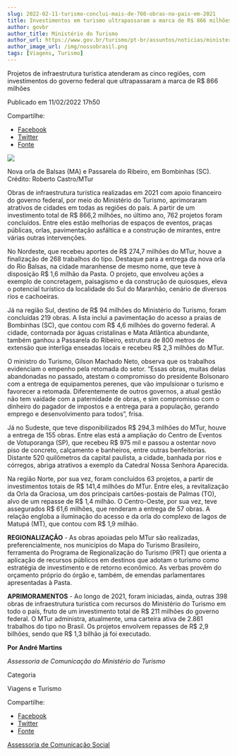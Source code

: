```yaml
---
slug: 2022-02-11-turismo-conclui-mais-de-760-obras-no-pais-em-2021
title: Investimentos em turismo ultrapassaram a marca de R$ 866 milhões
author: govbr
author_title: Ministério do Turismo
author_url: https://www.gov.br/turismo/pt-br/assuntos/noticias/ministerio-do-turismo-conclui-mais-de-760-obras-no-pais-em-2021
author_image_url: /img/nossobrasil.png
tags: [Viagens, Turismo]
---
```


Projetos de infraestrutura turística atenderam as cinco regiões, com investimentos do governo federal que ultrapassaram a marca de R$ 866 milhões

<!--truncate-->

Publicado em 11/02/2022 17h50

Compartilhe: 
*   [Facebook](https://www.facebook.com/sharer.php?u=https://www.gov.br/turismo/pt-br/assuntos/noticias/ministerio-do-turismo-conclui-mais-de-760-obras-no-pais-em-2021)
*    [Twitter](https://twitter.com/share?text=Minist%C3%A9rio%20do%20Turismo%20conclui%20mais%20de%20760%20obras%20no%20pa%C3%ADs%20em%202021&url=https://www.gov.br/turismo/resolveuid/856d4719c4ba4571bed83d3414b479b3)
*   [Fonte](https://www.gov.br/turismo/pt-br/assuntos/noticias/ministerio-do-turismo-conclui-mais-de-760-obras-no-pais-em-2021)



![ ](https://www.gov.br/turismo/pt-br/assuntos/noticias/ministerio-do-turismo-conclui-mais-de-760-obras-no-pais-em-2021/11-02-22-materia-balanco-obras-03.png/@@images/c9116a82-31f2-44a2-8a1a-6b97ed3e19eb.png)

Nova orla de Balsas (MA) e Passarela do Ribeiro, em Bombinhas (SC). Crédito: Roberto Castro/MTur

Obras de infraestrutura turística realizadas em 2021 com apoio financeiro do governo federal, por meio do Ministério do Turismo, aprimoraram atrativos de cidades em todas as regiões do país. A partir de um investimento total de R$ 866,2 milhões, no último ano, 762 projetos foram concluídos. Entre eles estão melhorias de espaços de eventos, praças públicas, orlas, pavimentação asfáltica e a construção de mirantes, entre várias outras intervenções.

No Nordeste, que recebeu aportes de R$ 274,7 milhões do MTur, houve a finalização de 268 trabalhos do tipo. Destaque para a entrega da nova orla do Rio Balsas, na cidade maranhense de mesmo nome, que teve à disposição R$ 1,6 milhão da Pasta. O projeto, que envolveu ações a exemplo de concretagem, paisagismo e da construção de quiosques, eleva o potencial turístico da localidade do Sul do Maranhão, cenário de diversos rios e cachoeiras.

Já na região Sul, destino de R$ 94 milhões do Ministério do Turismo, foram concluídas 219 obras. A lista inclui a pavimentação do acesso a praias de Bombinhas (SC), que contou com R$ 4,6 milhões do governo federal. A cidade, contornada por águas cristalinas e Mata Atlântica abundante, também ganhou a Passarela do Ribeiro, estrutura de 800 metros de extensão que interliga enseadas locais e recebeu R$ 2,3 milhões do MTur.

O ministro do Turismo, Gilson Machado Neto, observa que os trabalhos evidenciam o empenho pela retomada do setor. “Essas obras, muitas delas abandonadas no passado, atestam o compromisso do presidente Bolsonaro com a entrega de equipamentos perenes, que vão impulsionar o turismo e favorecer a retomada. Diferentemente de outros governos, a atual gestão não tem vaidade com a paternidade de obras, e sim compromisso com o dinheiro do pagador de impostos e a entrega para a população, gerando emprego e desenvolvimento para todos”, frisa.

Já no Sudeste, que teve disponibilizados R$ 294,3 milhões do MTur, houve a entrega de 155 obras. Entre elas está a ampliação do Centro de Eventos de Votuporanga (SP), que recebeu R$ 975 mil e passou a ostentar novo piso de concreto, calçamento e banheiros, entre outras benfeitorias. Distante 520 quilômetros da capital paulista, a cidade, banhada por rios e córregos, abriga atrativos a exemplo da Catedral Nossa Senhora Aparecida.

Na região Norte, por sua vez, foram concluídos 63 projetos, a partir de investimentos totais de R$ 141,4 milhões do MTur. Entre eles, a revitalização da Orla da Graciosa, um dos principais cartões-postais de Palmas (TO), alvo de um repasse de R$ 1,4 milhão. O Centro-Oeste, por sua vez, teve assegurados R$ 61,6 milhões, que renderam a entrega de 57 obras. A relação engloba a iluminação do acesso e da orla do complexo de lagos de Matupá (MT), que contou com R$ 1,9 milhão.

**REGIONALIZAÇÃO** - As obras apoiadas pelo MTur são realizadas, preferencialmente, nos municípios do Mapa do Turismo Brasileiro, ferramenta do Programa de Regionalização do Turismo (PRT) que orienta a aplicação de recursos públicos em destinos que adotam o turismo como estratégia de investimento e de retorno econômico. As verbas provêm do orçamento próprio do órgão e, também, de emendas parlamentares apresentadas à Pasta.

**APRIMORAMENTOS** - Ao longo de 2021, foram iniciadas, ainda, outras 398 obras de infraestrutura turística com recursos do Ministério do Turismo em todo o país, fruto de um investimento total de R$ 211 milhões do governo federal. O MTur administra, atualmente, uma carteira ativa de 2.861 trabalhos do tipo no Brasil. Os projetos envolvem repasses de R$ 2,9 bilhões, sendo que R$ 1,3 bilhão já foi executado.

**Por André Martins**

_Assessoria de Comunicação do Ministério do Turismo_

Categoria

Viagens e Turismo

Compartilhe: 
*   [Facebook](https://www.facebook.com/sharer.php?u=https://www.gov.br/turismo/pt-br/assuntos/noticias/ministerio-do-turismo-conclui-mais-de-760-obras-no-pais-em-2021)
*    [Twitter](https://twitter.com/share?text=Minist%C3%A9rio%20do%20Turismo%20conclui%20mais%20de%20760%20obras%20no%20pa%C3%ADs%20em%202021&url=https://www.gov.br/turismo/resolveuid/856d4719c4ba4571bed83d3414b479b3)
*   [Fonte](https://www.gov.br/turismo/pt-br/assuntos/noticias/ministerio-do-turismo-conclui-mais-de-760-obras-no-pais-em-2021)

[Assessoria de Comunicação Social](/docs/turismo/links)
